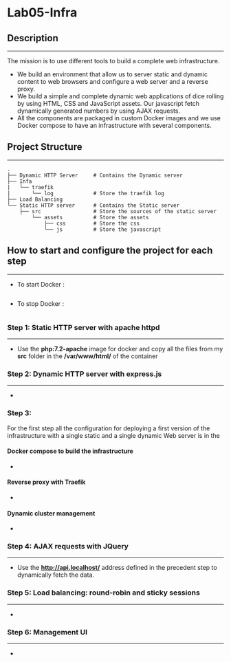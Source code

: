 # Lab05-Infra

## Description
---
The mission is to use different tools to build a complete web infrastructure. 
- We build an environment that allow us to server static and dynamic content to web browsers and configure a web server and a reverse proxy.
- We build a simple and complete dynamic web applications of dice rolling by using  HTML, CSS and JavaScript assets. Our javascript fetch dynamically generated numbers by using AJAX requests.
- All the components are packaged in custom Docker images and we use Docker compose to have an infrastructure with several components.

## Project Structure
---
```
.   
├── Dynamic HTTP Server     # Contains the Dynamic server
├── Infa                    
|   └── traefik
|       └── log             # Store the traefik log
├── Load Balancing          
└── Static HTTP server      # Contains the Static server
    ├── src                 # Store the sources of the static server
        └── assets          # Store the assets
            ├── css         # Store the css
            └── js          # Store the javascript
```

## How to start and configure the project for each step
---
- To start Docker :
```

```
- To stop Docker :
```

```

### Step 1: Static HTTP server with apache httpd
---
- Use the **php:7.2-apache** image for docker and copy all the files from my **src** folder in the **/var/www/html/** of the container

### Step 2: Dynamic HTTP server with express.js
---
- 

### Step 3: 
For the first step all the configuration for deploying a first version of the infrastructure with a single static and a single dynamic Web server is in the 

#### Docker compose to build the infrastructure
- 
#### Reverse proxy with Traefik
- 
#### Dynamic cluster management
- 

### Step 4: AJAX requests with JQuery
---
- Use the **http://api.localhost/** address defined in the precedent step to dynamically fetch the data.

### Step 5: Load balancing: round-robin and sticky sessions
---
- 

### Step 6: Management UI
---
- 